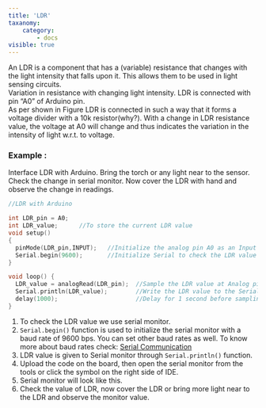 ```yaml
---
title: 'LDR'
taxanomy:
    category:
        - docs
visible: true
---
```

An LDR is a component that has a (variable) resistance that changes with the light intensity that falls upon it. This allows them to be used in light sensing circuits.  
Variation in resistance with changing light intensity. LDR is connected with pin “A0” of Arduino pin.  
As per shown in Figure LDR is connected in such a way that it forms a voltage divider with a 10k resistor(why?). With a change in LDR resistance value, the voltage at A0 will change and thus indicates the variation in the intensity of light w.r.t. to voltage.  
### Example : 
Interface LDR with Arduino. Bring the torch or any light near to the sensor. Check the change in serial monitor. Now cover the LDR with hand and observe the change in readings.
```c
//LDR with Arduino

int LDR_pin = A0; 
int LDR_value;      //To store the current LDR value 
void setup()
{
  pinMode(LDR_pin,INPUT);   //Initialize the analog pin A0 as an Input
  Serial.begin(9600);       //Initialize Serial to check the LDR value
}

void loop() {
  LDR_value = analogRead(LDR_pin);  //Sample the LDR value at Analog pin A0 
  Serial.println(LDR_value);        //Write the LDR value to the Serial Monitor
  delay(1000);                      //Delay for 1 second before sampling again  
}
```
1. To check the LDR value we use serial monitor.
2. `Serial.begin()` function is used to initialize the serial monitor with a baud rate of 9600 bps. You can set other baud rates as well. To know more about baud rates check: [Serial Communication](https://learn.sparkfun.com/tutorials/serial-communication/all#serial-intro)
3. LDR value is given to Serial monitor through `Serial.println()` function.
4. Upload the code on the board, then open the serial monitor from the tools or click the symbol on the right side of IDE. 
5. Serial monitor will look like this.
6. Check the value of LDR, now cover the LDR or bring more light near to the LDR and observe the monitor value.